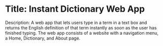 # Title: Instant Dictionary Web App

Description: A web app that lets users type in a term in a text box and returns the English definition
of that term instantly as soon as the user has finished typing.
The web app consists of a website with a navigation menu, a Home, Dictionary, and About page.
